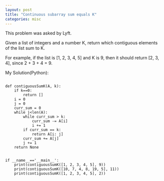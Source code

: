 ```yaml
---
layout: post
title: "Continuous subarray sum equals K"
categories: misc
---
```


This problem was asked by Lyft.

Given a list of integers and a number K, return which contiguous elements of the list sum to K.

For example, if the list is [1, 2, 3, 4, 5] and K is 9, then it should return [2, 3, 4], since 2 + 3 + 4 = 9.


My Solution(Python):
```

def contiguousSumK(A, k):
    if k==0:
        return []
    i = 0
    j = 0
    curr_sum = 0
    while j<len(A):
        while curr_sum > k:
            curr_sum -= A[i]
            i += 1
        if curr_sum == k:
            return A[i: j]
        curr_sum += A[j]
        j += 1
    return None


if __name__=='__main__':
    print(contiguousSumK([1, 2, 3, 4, 5], 9))
    print(contiguousSumK([10, 7, 4, 8, 19, 5], 11))
    print(contiguousSumK([1, 2, 3, 4, 5], 2))
```
